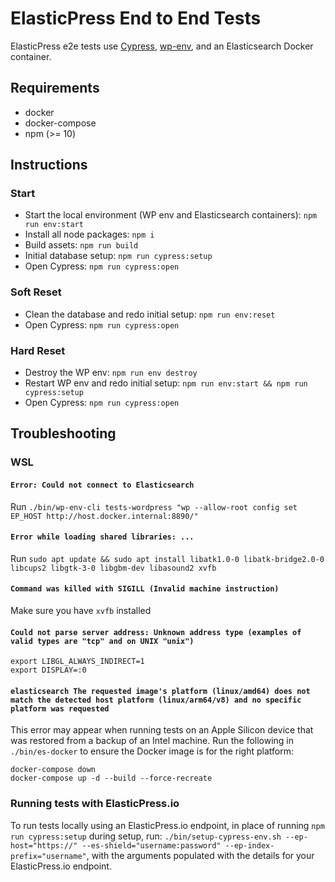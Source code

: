 # ElasticPress End to End Tests

ElasticPress e2e tests use [Cypress](https://www.cypress.io/), [wp-env](https://developer.wordpress.org/block-editor/reference-guides/packages/packages-env/), and an Elasticsearch Docker container.

## Requirements

* docker
* docker-compose
* npm (>= 10)

## Instructions

### Start

* Start the local environment (WP env and Elasticsearch containers): `npm run env:start`
* Install all node packages: `npm i`
* Build assets: `npm run build`
* Initial database setup: `npm run cypress:setup`
* Open Cypress: `npm run cypress:open`

### Soft Reset

* Clean the database and redo initial setup: `npm run env:reset`
* Open Cypress: `npm run cypress:open`

### Hard Reset

* Destroy the WP env: `npm run env destroy`
* Restart WP env and redo initial setup: `npm run env:start && npm run cypress:setup`
* Open Cypress: `npm run cypress:open`

## Troubleshooting

### WSL

#### `Error: Could not connect to Elasticsearch`

Run `./bin/wp-env-cli tests-wordpress "wp --allow-root config set EP_HOST http://host.docker.internal:8890/"`

#### `Error while loading shared libraries: ...`

Run `sudo apt update && sudo apt install libatk1.0-0 libatk-bridge2.0-0 libcups2 libgtk-3-0 libgbm-dev libasound2 xvfb`

#### `Command was killed with SIGILL (Invalid machine instruction)`

Make sure you have `xvfb` installed

#### `Could not parse server address: Unknown address type (examples of valid types are "tcp" and on UNIX "unix")`

```
export LIBGL_ALWAYS_INDIRECT=1
export DISPLAY=:0
```

#### `elasticsearch The requested image's platform (linux/amd64) does not match the detected host platform (linux/arm64/v8) and no specific platform was requested`

This error may appear when running tests on an Apple Silicon device that was restored from a backup of an Intel machine. Run the following in `./bin/es-docker` to ensure the Docker image is for the right platform:

```
docker-compose down
docker-compose up -d --build --force-recreate
```

### Running tests with ElasticPress.io

To run tests locally using an ElasticPress.io endpoint, in place of running `npm run cypress:setup` during setup, run: `./bin/setup-cypress-env.sh --ep-host="https://" --es-shield="username:password" --ep-index-prefix="username"`, with the arguments populated with the details for your ElasticPress.io endpoint.

